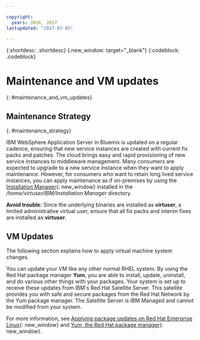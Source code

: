 ```yaml
---

copyright:
  years: 2016, 2017
lastupdated: "2017-07-05"

---
```


{:shortdesc: .shortdesc}
{:new_window: target="_blank"}
{:codeblock: .codeblock}

# Maintenance and VM updates
{: #maintenance_and_vm_updates}

## Maintenance Strategy
{: #maintenance_strategy}

IBM WebSphere Application Server in Bluemix is updated on a regular cadence, ensuring that new service instances are created with current fix packs and patches. The cloud brings easy and rapid provisioning of new service instances to middleware management. Many consumers are expected to upgrade to a new service instance when they want to apply maintenance. However, for consumers who want to retain long lived service instances, you can apply maintenance as if on-premises by using the [Installation Manager](http://www.ibm.com/support/knowledgecenter/SSDV2W_1.8.3/com.ibm.cic.agent.ui.doc/helpindex_imic.html){: new_window} installed in the */home/virtuser/IBM/Installation Manager* directory.

**Avoid trouble:** Since the underlying binaries are installed as **virtuser**, a limited administrative virtual user, ensure that all fix packs and interim fixes are installed as **virtuser**.

## VM Updates

The following section explains how to apply virtual machine system changes.

You can update your VM like any other normal RHEL system. By using the Red Hat package manager **Yum**, you are able to install, update, uninstall, and do various other things with your packages. Your system is set up to receive these updates from IBM's Red Hat Satellite Server. This satellite provides you with safe and secure packages from the Red Hat Network by the Yum package manager. The Satellite Server is IBM Managed and cannot be modified from your system.

For more information, see [Applying package updates on Red Hat Enterprise Linux](https://access.redhat.com/articles/11258#rhel6){: new_window} and [Yum, the Red Hat package manager](https://access.redhat.com/documentation/en-US/Red_Hat_Enterprise_Linux/6/html/Deployment_Guide/ch-yum.html){: new_window}.
